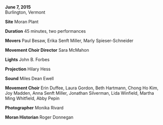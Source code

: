 **June 7, 2015**  
Burlington, Vermont



**Site** Moran Plant  

**Duration** 45 minutes, two performances

**Movers** Paul Besaw, Erika Senft Miller, Marly Spieser-Schneider
 
**Movement Choir Director** Sara McMahon
 
**Lights** John B. Forbes
 
**Projection** Hilary Hess
 
**Sound** Miles Dean Ewell
 
**Movement Choir** Erin Duffee, Laura Gordon, Beth Hartmann, Chong Ho Kim, Joy Madden, Anna Senft Miller, Jonathan Silverman, Lida Winfield, Martha Ming Whitfield, Abby Pepin

**Photographer** Monika Rivard

**Moran Historian** Roger Donnegan
